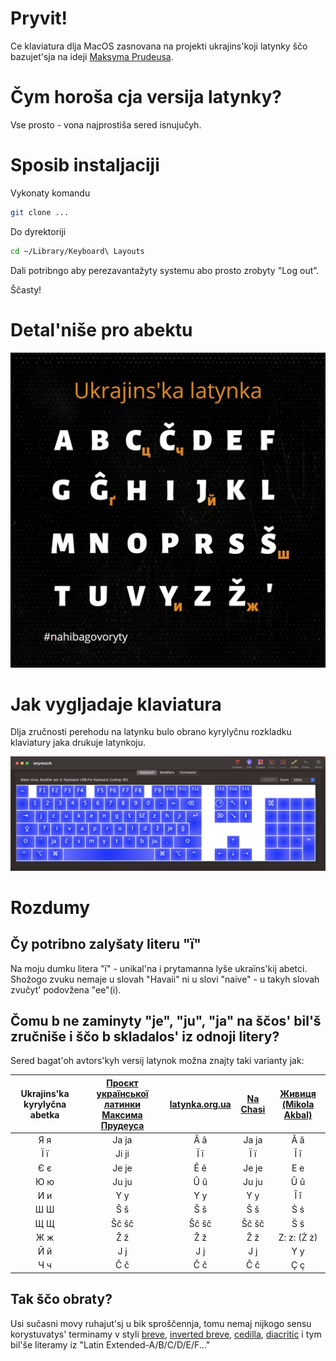 # Pryvit! 

Ce klaviatura dlja MacOS zasnovana na projekti ukrajins'koji latynky ščo bazujet'sja na ideji [Maksyma Prudeusa](https://ukr-latynka.org). 

# Čym horoša cja versija latynky?

Vse prosto - vona najprostiša sered isnujučyh.

# Sposib instaljaciji

Vykonaty komandu

```bash
git clone ...
```

Do dyrektoriji

```bash
cd ~/Library/Keyboard\ Layouts
```

Dali potribngo aby perezavantažyty systemu abo prosto zrobyty "Log out". 

Ščasty!

# Detal'niše pro abektu

![Ukrajins'ka latynka](./readme/Abetka_1.jpg "Abetka")

# Jak vygljadaje klaviatura

Dlja zručnosti perehodu na latynku bulo obrano kyrylyčnu rozkladku klaviatury jaka drukuje latynkoju.

![Keyboard](./readme/keyboard.png "Klaviatura")

# Rozdumy

## Čy potribno zalyšaty literu "ї"

Na moju dumku litera "ї" - unikal'na i prytamanna lyše ukraїns'kij abetci. Shožogo zvuku nemaje u slovah "Havaii" ni u slovi "naive" - u takyh slovah zvučyt' podovžena "ee"(i).

## Čomu b ne zaminyty "je", "ju", "ja" na ščos' bil'š zručniše i ščo b skladalos' iz odnoji litery?

Sered bagat'oh avtors'kyh versij latynok možna znajty taki varianty jak:

| Ukrajins'ka kyrylyčna abetka   | [Проєкт української латинки Максима Прудеуса](https://ukr-latynka.org) | [latynka.org.ua](https://latynka.org.ua/?page_id=118) | [Na Chasi](https://nachasi.com/manifest) | [Живиця (Mikola Akbal)](https://drive.google.com/drive/folders/1ee_JCJxq4fp8ZRsCWMzYya-IZbXfN1Gi) |
|:---:|:-----:|:-----:|:-----:|:----------:|
| Я я | Ja ja | Â â   | Ja ja | Ă ă        |
| Ї ї | Ji ji | Ї ї   | Ї ї   | Ĭ ĭ        |
| Є є | Je je | Ê ê   | Je je | E e        |
| Ю ю | Ju ju | Û û   | Ju ju | Ŭ ŭ        |
| И и | Y y   | Y y   | Y y   | Ȋ  ȋ       |
| Ш Ш | Š š   | Š š   | Š š   | Ṡ ṡ        |
| Щ Щ | Šč šč | Šč šč | Šč šč | S̈ s̈        | 
| Ж ж | Ž ž   | Ž ž   | Ž ž   | Z: z: (Ż ż)|
| Й й | J j   | J j   | J j   | Y y        |
| Ч ч | Č č   | Č č   | Č č   | Ç ç        |

## Tak ščo obraty?

Usi sučasni movy ruhajut'sj u bik sproščennja, tomu nemaj nijkogo sensu korystuvatys' terminamy v styli [breve](https://en.wikipedia.org/wiki/Breve), [inverted breve](https://en.wikipedia.org/wiki/Inverted_breve), [cedilla](https://en.wikipedia.org/wiki/Cedilla), [diacritic](https://en.wikipedia.org/wiki/Diaeresis_(diacritic)) i tym bil'še literamy iz "Latin Extended-A/B/C/D/E/F..."

